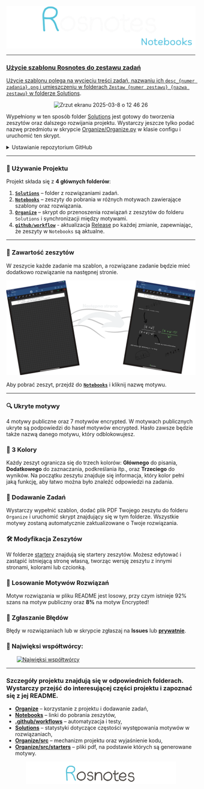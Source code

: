 <p align="center">
  <a href="https://www.youtube.com/watch?v=b0Zu_EqJeUA&feature=youtu.be" target="_blank">
    <picture>
      <source srcset="./Organize/src/assets/logo_full_light.png" media="(prefers-color-scheme: light)">
      <source srcset="./Organize/src/assets/logo_full_dark.png" media="(prefers-color-scheme: dark)">
      <img src="./Organize/src/assets/logo_full_dark.png" alt="Task solution" width="800">
    </picture>
</p>

<!-- Usuń ten fragment po użyciu szablonu  -->

---

### Użycie szablonu Rosnotes do zestawu zadań

Użycie szablonu polega na wycięciu treści zadań, nazwaniu ich `desc_{numer zadania}.png` i umieszczeniu w folderach `Zestaw {numer zestawu} {nazwa zestawu}` w folderze [Solutions](./Solutions).

<div align=center>
  <img width="256" alt="Zrzut ekranu 2025-03-8 o 12 46 26" src="https://github.com/user-attachments/assets/6e9bba96-e9d8-4c67-84a0-b1629fe0a5ad" />
</div>



Wypełniony w ten sposób folder [Solutions](./Solutions) jest gotowy do tworzenia zeszytów oraz dalszego rozwijania projektu. Wystarczy jeszcze tylko podać nazwę przedmiotu w skrypcie [Organize/Organize.py](./Organize/Organize.py) w klasie configu i uruchomić ten skrypt.

<details>
  <summary>Ustawianie repozytorium GitHub</summary>

## Automatyzacja projektu 

Projekt w dużej mierze korzysta z GitHub Actions ([link do tego, co to jest](https://www.youtube.com/watch?v=eB0nUzAI7M8)). Informacje o użytych akcjach znajdują się w pliku README w katalogu [**.github/workflows**](./.github/workflows).

### Ustawienie GitHub Actions dla projektu Rosnotes

1. **Wygenerowanie tokena GitHub**  
   Na początku wygeneruj token GitHub ([link jak to zrobić (30s)](https://www.youtube.com/shorts/rlO6C6dDKNs)). Token trzeba wygenerować z odpowiednimi ustawieniami.


![image](https://github.com/user-attachments/assets/3f97956d-5dc6-4743-a4ec-718befdbacbb)


2. **Ustawienie sekretów**  
   Następnie, w sekretach GitHub, w ustawieniach repozytorium, w zakładce **Secrets and variables > Actions**, ustaw token oraz hasła do zeszytów, które znasz (nie trzeba podawać wszystkich, README będzie zawierać tylko te zeszyty, do których hasło zostało podane lub te, które nie zawierają hasła).

![image](https://github.com/user-attachments/assets/cae16dba-e0ac-4a02-9a9c-046f5ad3d388)


   > Wszystkie sekrety muszą być nazwane dokładnie tak samo.

3. **Udzielenie zgody workflow**  
   Na sam koniec udziel workflowowi zgody na zmiany w repozytorium. Robi się to w ustawieniach repozytorium w zakładce **Actions > General**.

![image](https://github.com/user-attachments/assets/21f949f6-bb04-48bc-8c84-d6dc57fda1d8)

Tak ustawiony projekt jest gotowy do testowania i dodawania zadań. Każde nowe zadanie będzie automatycznie dodawane do linków w wydaniach (releases) oraz do README, a także do mechanizmu testowania.

> **Uwaga:** Projekt posiada workflow, który aktualizuje każdy projekt Rosnotes utworzony na podstawie szablonu. Dzięki temu mogę pracować tylko na repozytorium głównym, a zmiany są codziennie o 24:00 synchronizowane z każdym repozytorium potomnym Rosnotes. Prowadzi to jednak do sytuacji, w której **edycja** plików w repozytoriach potomnych skutkuje przywracaniem ich pierwotnej zawartości, chyba że wykluczymy dany plik z mechanizmu aktualizacji, dodając go do listy plików wykluczonych w [**.github/workflows/exclude-list.txt**](./.github/workflows/exclude-list.txt). Należy jednak pamiętać, że wykluczenie pliku spowoduje, że nie będzie on wspierany przez zmiany w głównym repozytorium Rosnotes.


</details>

---

<!--  Usuń ten fragment po użyciu szablonu   -->


### 🔧 Używanie Projektu

Projekt składa się z **4 głównych folderów**:


1.  [**`Solutions`**](./Solutions) – folder z rozwiązaniami zadań.
2.  [**`Notebooks`**](./Notebooks) – zeszyty do pobrania w różnych motywach zawierające szablony oraz rozwiązania.
3.  [**`Organize`**](./Organize) – skrypt do przenoszenia rozwiązań z zeszytów do folderu `Solutions` i synchronizacji między motywami.
4. [**`github/workflow`**](./.github/workflows) - aktualizacja [Release](./releases/tag/Notebooks) po każdej zmianie, zapewniając, że zeszyty w `Notebooks` są aktualne.


---

### 📓 Zawartość zeszytów

W zeszycie każde zadanie ma szablon, a rozwiązane zadanie będzie mieć dodatkowo rozwiązanie na następnej stronie.

![Motyw (1)](./Organize/src/assets/example.png)

Aby pobrać zeszyt, przejdź do [**`Notebooks`**](./Notebooks) i kliknij nazwę motywu.

---


### 🔍 Ukryte motywy
4 motywy publiczne oraz 7 motywów encrypted. W motywach publicznych ukryte są podpowiedzi do haseł motywów encrypted. Hasło zawsze będzie także nazwą danego motywu, który odblokowujesz.

### 🎨 3 Kolory  
Każdy zeszyt ogranicza się do trzech kolorów:  **Głównego** do pisania, **Dodatkowego** do zaznaczania, podkreślania itp., oraz **Trzeciego** do wyników. 
Na początku zeszytu znajduje się informacja, który kolor pełni jaką funkcję, aby łatwo można było znaleźć odpowiedzi na zadania.

### 📝 Dodawanie Zadań  
Wystarczy wypełnić szablon, dodać plik PDF Twojego zeszytu do folderu `Organize` i uruchomić skrypt znajdujący się w tym folderze. Wszystkie motywy zostaną automatycznie zaktualizowane o Twoje rozwiązania.

### 🛠️ Modyfikacja Zeszytów  
W folderze [startery](./Organize/src/starters/) znajdują się startery zeszytów. Możesz edytować i zastąpić istniejącą stronę własną, tworząc wersję zeszytu z innymi stronami, kolorami lub czcionką.


### 🎲 Losowanie Motywów Rozwiązań
Motyw rozwiązania w pliku README jest losowy, przy czym istnieje 92% szans na motyw publiczny oraz **8%** na motyw Encrypted!


### 🐛 Zgłaszanie Błędów
Błędy w rozwiązaniach lub w skrypcie zgłaszaj na ****Issues**** lub <a href="https://gieras.pl/">****prywatnie****</a>.


### 🗿 Najwięksi współtwórcy:
&nbsp;&nbsp;&nbsp;&nbsp;&nbsp;&nbsp;
<a href="https://github.com/kamilGie/Rosnotes-Dyskretna/graphs/contributors">
  <img src="https://contrib.rocks/image?repo=kamilGie/Rosnotes-Dyskretna" alt="Najwięksi współtwórcy" />
</a>

---

### Szczegóły projektu znajdują się w odpowiednich folderach. Wystarczy przejść do interesującej części projektu i zapoznać się z jej README.

- [**Organize**](./Organize) – korzystanie z projektu i dodawanie zadań,
- [**Notebooks**](./Notebooks) – linki do pobrania zeszytów,
- [**.github/workflows**](./.github/workflows) – automatyzacja i testy,
- [**Solutions**](./Solutions) – statystyki dotyczące częstości występowania motywów w rozwiązaniach,
- [**Organize/src**](./Organize/src) – mechanizm projektu oraz wyjaśnienie kodu,
- [**Organize/src/starters**](./Organize/src/starters) – pliki pdf, na podstawie których są generowane motywy.


<p align="center">
  <a href="https://www.youtube.com/watch?v=b0Zu_EqJeUA&feature=youtu.be" target="_blank">
    <picture>
      <source srcset="./Organize/src/assets/logo_light.png" media="(prefers-color-scheme: light)">
      <source srcset="./Organize/src/assets/logo_dark.png" media="(prefers-color-scheme: dark)">
      <img src="./Organize/src/assets/logo_light.png" alt="Logo" width="400">
    </picture>
</p>

